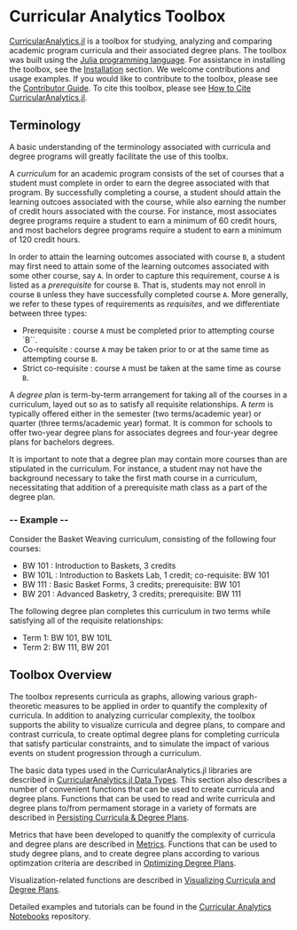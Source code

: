 # Curricular Analytics Toolbox
[CurricularAnalytics.jl](https://github.com/heileman/CurricularAnalytics.jl) is a toolbox for studying, analyzing and comparing academic program curricula and  their associated degree plans. The toolbox was built using the [Julia programming language](http://julialang.org). For assistance in installing the toolbox, see the [Installation](@ref) section. We welcome contributions and usage examples. If you would like to contribute to the toolbox, please see the [Contributor Guide](@ref). To cite this toolbox, please see [How to Cite CurricularAnalytics.jl](@ref).

## Terminology
A basic understanding of the terminology associated with curricula and degree programs will greatly facilitate the use of this toolbx.

A *curriculum* for an academic program consists of the set of courses that a student must complete in order to earn the degree associated with that program. By successfully completing a course, a student should attain the learning outcoes associated with the course, while also earning the number of credit hours associated with the course. For instance, most associates degree programs require a student to earn a minimum of 60 credit hours, and most bachelors degree programs require a student to earn a minimum of 120 credit hours. 

In order to attain the learning outcomes associated with course ``B``, a student may first need to attain some of  the learning outcomes associated with some other course, say ``A``. In order to capture this requirement, course ``A`` is listed as a *prerequisite* for course ``B``. That is, students may not enroll in course ``B`` unless they have successfully completed course ``A``.  More generally, we refer to these types of requirements as *requisites*, and we differentiate between three types:
- Prerequisite : course ``A`` must be completed prior to attempting course `B``.
- Co-requisite : course ``A`` may be taken prior to or at the same time as attempting course ``B``.
- Strict co-requisite : course ``A`` must be taken at the same time as course ``B``.

A *degree plan* is term-by-term arrangement for taking all of the courses in a curriculum, layed out so as to satisfy all requisite relationships. A *term* is typically offered either in the semester (two terms/academic year) or quarter (three terms/academic year) format. It is common for schools to offer two-year degree plans for associates degrees and four-year degree plans for bachelors degrees.

It is important to note that a degree plan may contain more courses than are stipulated in the curriculum. For instance, a student may not have the background necessary to take the first math course in a curriculum, necessitating that addition of a prerequisite math class as a part of the degree plan.

### -- Example -- 
Consider the Basket Weaving curriculum, consisting of the following four courses:
- BW 101 : Introduction to Baskets, 3 credits
- BW 101L : Introduction to Baskets Lab, 1 credit; co-requisite: BW 101 
- BW 111 : Basic Basket Forms, 3 credits; prerequisite: BW 101
- BW 201 : Advanced Basketry, 3 credits; prerequisite: BW 111 

The following degree plan completes this curriculum in two terms while satisfying all of the requisite relationships:
- Term 1: BW 101, BW 101L
- Term 2: BW 111, BW 201

## Toolbox Overview
The toolbox represents curricula as graphs, allowing various graph-theoretic measures to be applied in order to quantify the complexity of curricula. In addition to analyzing curricular complexity, the toolbox supports the ability to visualize curricula and degree plans, to compare and contrast curricula, to create optimal degree plans for completing curricula that satisfy particular constraints, and to simulate the impact of various events on student progression through a curriculum. 

The basic data types used in the CurricularAnalytics.jl libraries are described in [CurricularAnalytics.jl Data Types](@ref). This section also describes a number of convenient functions that can be used to create curricula and degree plans. Functions that can be used to read and write curricula and degree plans to/from permament storage in a variety of formats are described in [Persisting Curricula & Degree Plans](@ref). 

Metrics that have been developed to quanitfy the complexity of curricula and degree plans are described in [Metrics](@ref). Functions that can be used to study degree plans, and to create degree plans according to various optimzation criteria are described in [Optimizing Degree Plans](@ref).

Visualization-related functions are described in [Visualizing Curricula and Degree Plans](@ref).

Detailed examples and tutorials can be found in the [Curricular Analytics Notebooks](https://addURL) repository.
